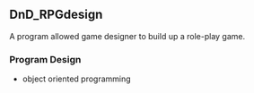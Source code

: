 ## DnD_RPGdesign
A program allowed game designer to build up a role-play game.

### Program Design

- object oriented programming



